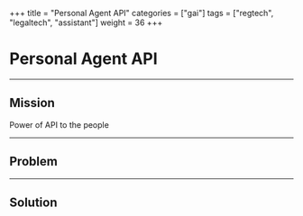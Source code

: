 +++
title = "Personal Agent API"
categories = ["gai"]
tags = ["regtech", "legaltech", "assistant"]
weight = 36
+++

# Personal Agent API

---

## Mission

Power of API to the people

---

## Problem

---

## Solution
